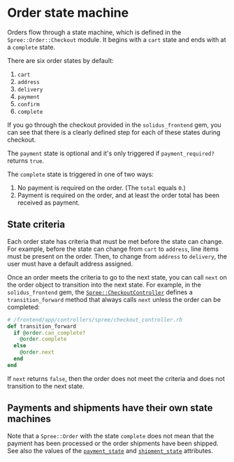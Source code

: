# Order state machine

Orders flow through a state machine, which is defined in the
`Spree::Order::Checkout` module. It begins with a `cart` state and ends with
at a `complete` state.

There are six order states by default:

1. `cart`
2. `address`
3. `delivery`
4. `payment`
5. `confirm`
6. `complete`

If you go through the checkout provided in the `solidus_frontend` gem, you can
see that there is a clearly defined step for each of these states during checkout.

The `payment` state is optional and it's only triggered if `payment_required?`
returns `true`.

The `complete` state is triggered in one of two ways:

1. No payment is required on the order. (The `total` equals `0`.)
2. Payment is required on the order, and at least the order total has been
   received as payment.

## State criteria

Each order state has criteria that must be met before the state can change. For
example, before the state can change from `cart` to `address`, line items must be
present on the order. Then, to change from `address` to `delivery`, the user
must have a default address assigned.

Once an order meets the criteria to go to the next state, you can call `next` on
the order object to transition into the next state. For example, in the
`solidus_frontend` gem, the [`Spree::CheckoutController`][checkout-controller]
defines a `transition_forward` method that always calls `next` unless the order
can be completed:

```ruby
# /frontend/app/controllers/spree/checkout_controller.rb
def transition_forward
  if @order.can_complete?
    @order.complete
  else
    @order.next
  end
end
```

If `next` returns `false`, then the order does not meet the criteria and does
not transition to the next state.

[checkout-controller]: https://github.com/solidusio/solidus/blob/master/frontend/app/controllers/spree/checkout_controller.rb

## Payments and shipments have their own state machines

Note that a `Spree::Order` with the state `complete` does not mean that the
payment has been processed or the order shipments have been shipped. See also
the values of the [`payment_state`][payment-states] and
[`shipment_state`][shipment-states] attributes.

<!-- TODO:
  Documentation about the checkout flow could be extended.
-->

[payment-states]: ../payments/overview.md#payment-states
[shipment-states]: ../shipments/overview.md#shipment-states
